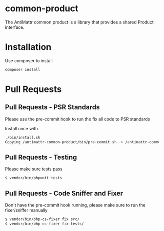 common-product
==============

The AntiMattr common product is a library that provides a shared Product interface.

Installation
============

Use composer to install

```bash
composer install
```

Pull Requests
=============

Pull Requests - PSR Standards
-----------------------------

Please use the pre-commit hook to run the fix all code to PSR standards

Install once with

```bash
./bin/install.sh 
Copying /antimattr-common-product/bin/pre-commit.sh -> /antimattr-common-product/bin/../.git/hooks/pre-commit
```

Pull Requests - Testing
-----------------------

Please make sure tests pass

```bash
$ vendor/bin/phpunit tests
```

Pull Requests - Code Sniffer and Fixer
--------------------------------------

Don't have the pre-commit hook running, please make sure to run the fixer/sniffer manually

```bash
$ vendor/bin/php-cs-fixer fix src/
$ vendor/bin/php-cs-fixer fix tests/
